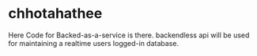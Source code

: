 # chhotahathee
Here Code for Backed-as-a-service is there.
backendless api will be used for maintaining a realtime users logged-in database.
